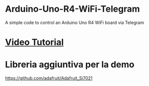 # Arduino-Uno-R4-WiFi-Telegram
A simple code to control an Arduino Uno R4 WiFi board via Telegram

# [Video Tutorial](https://youtu.be/URIxiy2y3ac)

# Libreria aggiuntiva per la demo
https://github.com/adafruit/Adafruit_Si7021
